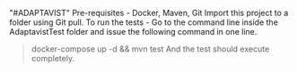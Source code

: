  "#ADAPTAVIST" 
  Pre-requisites - Docker, Maven, Git
  Import this project to a folder using Git pull.
  To run the tests - Go to the command line inside the AdaptavistTest folder and issue the following command in one line.
  > docker-compose up -d &&
  > mvn test
  And the test should execute completely.

  
